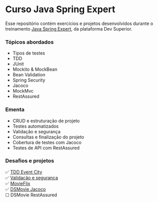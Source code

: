 # Curso Java Spring Expert

Esse repositório contém exercícios e projetos desenvolvidos durante o treinamento [Java Spring Expert](https://devsuperior.com.br/curso-java-spring-expert), da plataforma Dev Superior.</br>


### Tópicos abordados
- Tipos de testes
- TDD
- JUnit
- Mockito & MockBean
- Bean Validation
- Spring Security
- Jacoco
- MockMvc
- RestAssured

### Ementa 

- CRUD e estruturação de projeto
- Testes automatizados
- Validação e segurança
- Consultas e finalização do projeto
- Cobertura de testes com Jacoco
- Testes de API com RestAssured

### Desafios e projetos
✅ [TDD Event City](https://github.com/guilchaves/spring-expert-desafio-01)</br>
✅ [Validação e segurança](https://github.com/guilchaves/spring-expert-desafio-02)</br>
✅ [MovieFlix](https://github.com/guilchaves/spring-expert-desafio-03)</br>
✅ [DSMovie Jacoco](https://github.com/guilchaves/spring-expert-desafio-04)</br>
☐ DSMovie RestAssured</br>
